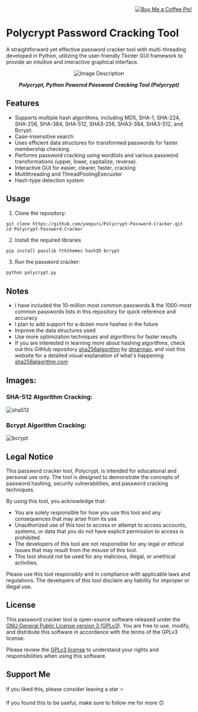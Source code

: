 <div align="right">
    <a href="https://www.buymeacoffee.com/bitArtisan">
        <img src="https://img.shields.io/badge/Buy_me_a_coffee-FFDD00?style=flat-square&logo=buy-me-a-coffee&logoColor=black" alt="Buy Me a Coffee Pls!" />
    </a>
</div>

# Polycrypt Password Cracking Tool
A straightforward yet effective password cracker tool with multi-threading developed in Python, utilizing the user-friendly Tkinter GUI framework to provide an intuitive and interactive graphical interface.

<p align="center">
  <img src="https://github.com/yanpuri/Polycrypt-Password-Cracker/assets/121260820/df9f12b8-f7f8-4f05-bd21-5ae9e086fd9d" alt="Image Description">
</p>

<p align="center"><strong><em>Polycrypt, Python Powered Password Cracking Tool (Polycrypt)</em></strong></p>

## Features

- Supports multiple hash algorithms, including MD5, SHA-1, SHA-224, SHA-256, SHA-384, SHA-512, SHA3-256, SHA3-384, SHA3-512, and Bcrypt.
- Case-insensitive search
- Uses efficient data structures for transformed passwords for faster membership checking.
- Performs password cracking using wordlists and various password transformations (upper, lower, capitalize, reverse).
- Interactive GUI for easier, clearer, faster, cracking
- Multithreading and ThreadPoolingExecuoter
- Hash-type detection system

## Usage

1. Clone the repository:
```
git clone https://github.com/yanpuri/Polycrypt-Password-Cracker.git
cd Polycrypt-Password-Cracker
```
2. Install the required libraries
```python
pip install passlib ttkthemes hashID bcrypt
```
3. Run the password cracker:
```python
python polycrypt.py
```

## Notes

* I have included the 10-million most common passwords & the 1000-most common passwords lists in this repository for quick reference and accuracy
* I plan to add support for a dozen more hashes in the future
* Improve the data structures used
* Use more optimization techniques and algorithms for faster results
* If you are interested in learning more about hashing algorithms, check out this GitHub repository [sha256algorithm](https://github.com/dmarman/sha256algorithm) by [dmarman](https://github.com/dmarman), and visit this website for a detailed visual explanation of what's happening [sha256algorithm.com](https://sha256algorithm.com/)

## Images:

### SHA-512 Algorithm Cracking:
![sha512](https://github.com/yanpuri/Polycrypt-Password-Cracker/assets/121260820/7feb603c-bf83-4631-b560-9993cc3097dc)
### Bcrypt Algorithm Cracking:
![bcrypt](https://github.com/yanpuri/Polycrypt-Password-Cracker/assets/121260820/bb6c4bd8-7f8f-43b3-b3e3-dd2270a95c4a)

## Legal Notice

This password cracker tool, Polycrypt, is intended for educational and personal use only. The tool is designed to demonstrate the concepts of password hashing, security vulnerabilities, and password cracking techniques. 

By using this tool, you acknowledge that:

- You are solely responsible for how you use this tool and any consequences that may arise from its use.
- Unauthorized use of this tool to access or attempt to access accounts, systems, or data that you do not have explicit permission to access is prohibited.
- The developers of this tool are not responsible for any legal or ethical issues that may result from the misuse of this tool.
- This tool should not be used for any malicious, illegal, or unethical activities.

Please use this tool responsibly and in compliance with applicable laws and regulations. The developers of this tool disclaim any liability for improper or illegal use.

## License

This password cracker tool is open-source software released under the [GNU General Public License version 3 (GPLv3)](https://www.gnu.org/licenses/gpl-3.0.en.html). You are free to use, modify, and distribute this software in accordance with the terms of the GPLv3 license.

Please review the [GPLv3 license](https://www.gnu.org/licenses/gpl-3.0.en.html) to understand your rights and responsibilities when using this software.

## Support Me

If you liked this, please consider leaving a star ⭐

If you found this to be useful, make sure to follow me for more 🙃

